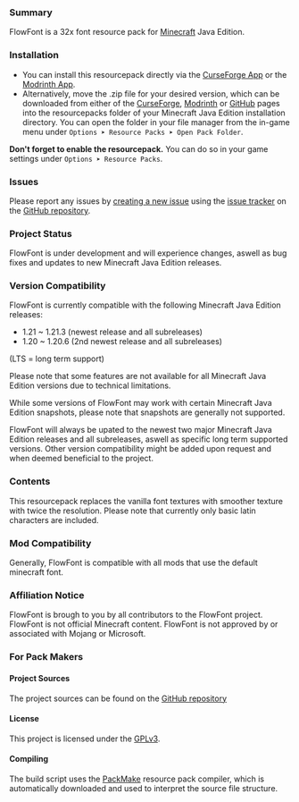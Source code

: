 ### Summary

FlowFont is a 32x font resource pack for [Minecraft](https://www.minecraft.net) Java Edition.


### Installation

- You can install this resourcepack directly via the [CurseForge App](https://www.curseforge.com/download/app) or the [Modrinth App](https://modrinth.com/app).
- Alternatively, move the .zip file for your desired version, which can be downloaded from either of the [CurseForge](https://www.curseforge.com/minecraft/texture-packs/vanitas), [Modrinth](https://modrinth.com/resourcepack/vanitas) or [GitHub](https://github.com/iJustLeyxo/Vanitas/releases/) pages into the resourcepacks folder of your Minecraft Java Edition installation directory. You can open the folder in your file manager from the in-game menu under `Options ➤ Resource Packs ➤ Open Pack Folder`.

**Don't forget to enable the resourcepack.** You can do so in your game settings under `Options ➤ Resource Packs`.


### Issues

Please report any issues by [creating a new issue](https://github.com/iJustLeyxo/FlowFont/issues/new) using the [issue tracker](https://github.com/iJustLeyxo/FlowFont/issues/) on the [GitHub repository](https://github.com/iJustLeyxo/FlowFont/).


### Project Status

FlowFont is under development and will experience changes, aswell as bug fixes and updates to new Minecraft Java Edition releases.


### Version Compatibility

FlowFont is currently compatible with the following Minecraft Java Edition releases:
- 1.21 ~ 1.21.3 (newest release and all subreleases)
- 1.20 ~ 1.20.6 (2nd newest release and all subreleases)

(LTS = long term support)

Please note that some features are not available for all Minecraft Java Edition versions due to technical limitations.

While some versions of FlowFont may work with certain Minecraft Java Edition snapshots, please note that snapshots are generally not supported.

FlowFont will always be upated to the newest two major Minecraft Java Edition releases and all subreleases, aswell as specific long term supported versions. Other version compatibility might be added upon request and when deemed beneficial to the project.


### Contents

This resourcepack replaces the vanilla font textures with smoother texture with twice the resolution. Please note that currently only basic latin characters are included.


### Mod Compatibility

Generally, FlowFont is compatible with all mods that use the default minecraft font.


### Affiliation Notice

FlowFont is brough to you by all contributors to the FlowFont project.
FlowFont is not official Minecraft content. FlowFont is not approved by or associated with Mojang or Microsoft.


### For Pack Makers

#### Project Sources

The project sources can be found on the [GitHub repository](https://github.com/iJustLeyxo/FlowFont/)


#### License

This project is licensed under the [GPLv3](https://www.gnu.org/licenses/gpl-3.0.txt).


#### Compiling

The build script uses the [PackMake](https://github.com/iJustLeyxo/PackMake/) resource pack compiler, which is automatically downloaded and used to interpret the source file structure.
